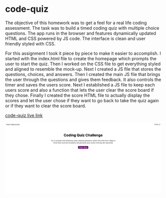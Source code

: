 # code-quiz

The objective of this homework was to get a feel for a real life coding assessment. The task was to build a timed coding quiz with multiple choice questions. The app runs in the browser and features dynamically updated HTML and CSS powered by JS code. The interface is clean and user friendly styled with CSS. 

For this assignment I took it piece by piece to make it easier to accomplish. I started with the index.html file to create the homepage which prompts the user to start the quiz. Then I worked on the CSS file to get everything styled and aligned to resemble the mock-up. Next I created a JS file that stores the questions, choices, and answers. Then I created the main JS file that brings the user through the questions and gives them feedback. It also controls the timer and saves the users score. Next I established a JS file to keep each users score and also a function that lets the user clear the score board if they chose. Finally I created the score HTML file to actually display the scores and let the user chose if they want to go back to take the quiz again or if they want to clear the score board. 

[code-quiz live link](https://masonfibkins.github.io/code-quiz/index.html)

![code-quiz demo demo](code-quiz.gif)